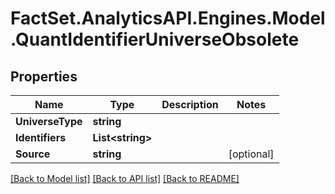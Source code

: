 # FactSet.AnalyticsAPI.Engines.Model.QuantIdentifierUniverseObsolete

## Properties

Name | Type | Description | Notes
------------ | ------------- | ------------- | -------------
**UniverseType** | **string** |  | 
**Identifiers** | **List&lt;string&gt;** |  | 
**Source** | **string** |  | [optional] 

[[Back to Model list]](../README.md#documentation-for-models) [[Back to API list]](../README.md#documentation-for-api-endpoints) [[Back to README]](../README.md)

